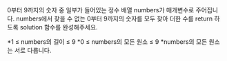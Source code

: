 0부터 9까지의 숫자 중 일부가 들어있는 정수 배열 numbers가 매개변수로 주어집니다. 
numbers에서 찾을 수 없는 0부터 9까지의 숫자를 모두 찾아 더한 수를 return 하도록 solution 함수를 완성해주세요.



*1 ≤ numbers의 길이 ≤ 9
*0 ≤ numbers의 모든 원소 ≤ 9
*numbers의 모든 원소는 서로 다릅니다.
